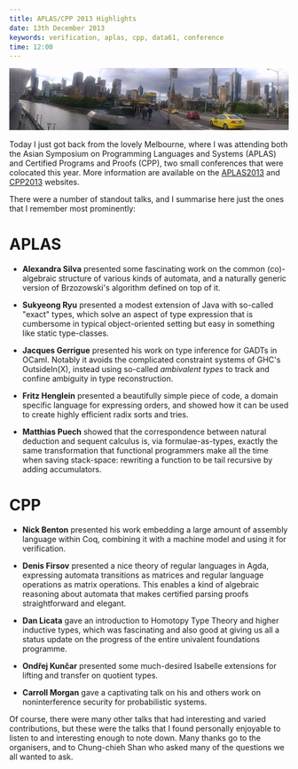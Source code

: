 ```yaml
---
title: APLAS/CPP 2013 Highlights
date: 13th December 2013
keywords: verification, aplas, cpp, data61, conference
time: 12:00
---
```


![](./images/melbourne.jpg)

Today I just got back from the lovely Melbourne, where I was attending both the Asian Symposium on
Programming Languages and Systems (APLAS) and Certified Programs and Proofs (CPP), two small conferences
that were colocated this year. More information are available on the [APLAS2013](http://aplas2013.soic.indiana.edu/) and [CPP2013](http://cpp2013.forge.nicta.com.au/) websites.

There were a number of standout talks, and I summarise here just the ones that I remember most prominently:


APLAS
=====

 - **Alexandra Silva** presented some fascinating work on the common (co)-algebraic structure
   of various kinds of automata, and a naturally generic version of Brzozowski's algorithm defined on top of it.

 - **Sukyeong Ryu** presented a modest extension of Java with so-called "exact" types, which solve an aspect
   of type expression that is cumbersome in typical object-oriented setting but easy in something like static
   type-classes.

 - **Jacques Gerrigue** presented his work on type inference for GADTs in OCaml. Notably it avoids the complicated
   constraint systems of GHC's OutsideIn(X), instead using so-called _ambivalent types_ to track and confine
   ambiguity in type reconstruction.

 - **Fritz Henglein** presented a beautifully simple piece of code, a domain specific language for expressing orders,
   and showed how it can be used to create highly efficient radix sorts and tries.

 - **Matthias Puech** showed that the correspondence between natural deduction and sequent calculus is, via formulae-as-types,
   exactly the same transformation that functional programmers make all the time when saving stack-space: rewriting a function
   to be tail recursive by adding accumulators.

CPP
===

 - **Nick Benton** presented his work embedding a large amount of assembly language within Coq, combining it with 
   a machine model and using it for verification.

 - **Denis Firsov** presented a nice theory of regular languages in Agda, expressing automata transitions as matrices
   and regular language operations as matrix operations. This enables a kind of algebraic reasoning about automata that
   makes certified parsing proofs straightforward and elegant.

 - **Dan Licata** gave an introduction to Homotopy Type Theory and higher inductive types, which was fascinating and also
   good at giving us all a status update on the progress of the entire univalent foundations programme.

 - **Ondřej Kunčar** presented some much-desired Isabelle extensions for lifting and transfer on quotient types.

 - **Carroll Morgan** gave a captivating talk on his and others work on noninterference security for probabilistic systems.


Of course, there were many other talks that had interesting and varied contributions, but these were the talks that I found
personally enjoyable to listen to and interesting enough to note down. Many thanks go to the organisers, and to Chung-chieh Shan
who asked many of the questions we all wanted to ask.


